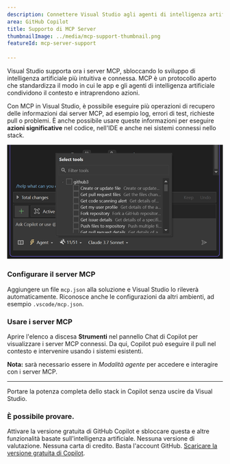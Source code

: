```yaml
---
description: Connettere Visual Studio agli agenti di intelligenza artificiale usando il nuovo protocollo MCP (Model Context Protocol), un modo standardizzato per condividere il contesto, accedere ai dati e guidare funzionalità intelligenti.
area: GitHub Copilot
title: Supporto di MCP Server
thumbnailImage: ../media/mcp-support-thumbnail.png
featureId: mcp-server-support

---
```



Visual Studio supporta ora i server MCP, sbloccando lo sviluppo di intelligenza artificiale più intuitiva e connessa. MCP è un protocollo aperto che standardizza il modo in cui le app e gli agenti di intelligenza artificiale condividono il contesto e intraprendono azioni. 

Con MCP in Visual Studio, è possibile eseguire più operazioni di recupero delle informazioni dai server MCP, ad esempio log, errori di test, richieste pull o problemi. È anche possibile usare queste informazioni per eseguire **azioni significative** nel codice, nell'IDE e anche nei sistemi connessi nello stack.

![MCP](../media/mcp-support.png)

### Configurare il server MCP

Aggiungere un file `mcp.json` alla soluzione e Visual Studio lo rileverà automaticamente. Riconosce anche le configurazioni da altri ambienti, ad esempio `.vscode/mcp.json`.

### Usare i server MCP

Aprire l'elenco a discesa **Strumenti** nel pannello Chat di Copilot per visualizzare i server MCP connessi. Da qui, Copilot può eseguire il pull nel contesto e intervenire usando i sistemi esistenti.

**Nota:** sarà necessario essere in *Modalità agente* per accedere e interagire con i server MCP.

---

Portare la potenza completa dello stack in Copilot senza uscire da Visual Studio.

### È possibile provare.
Attivare la versione gratuita di GitHub Copilot e sbloccare questa e altre funzionalità basate sull'intelligenza artificiale.
Nessuna versione di valutazione. Nessuna carta di credito. Basta l'account GitHub. [Scaricare la versione gratuita di Copilot](https://github.com/settings/copilot).
